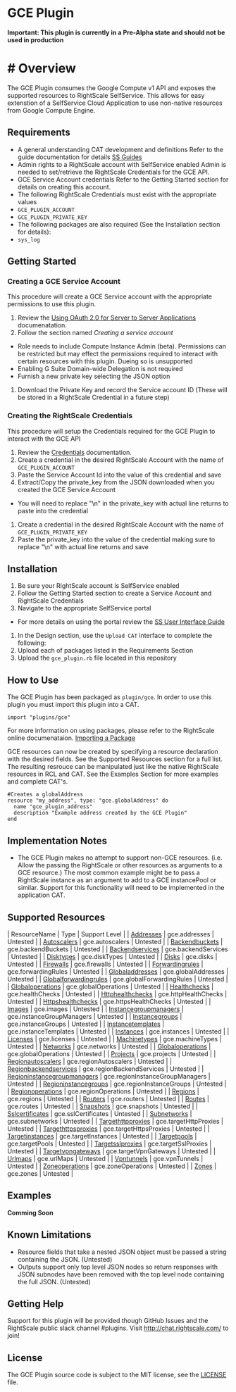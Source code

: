 # GCE Plugin

**Important: This plugin is currently in a Pre-Alpha state and should not be used in production**

# # Overview
The GCE Plugin consumes the Google Compute v1 API and exposes the supported resources to RightScale SelfService. This allows for easy extenstion of a SelfService Cloud Application to use non-native resources from Google Compute Engine.

## Requirements
- A general understanding CAT development and definitions
Refer to the guide documentation for details [SS Guides](http://docs.rightscale.com/ss/guides/)
- Admin rights to a RightScale account with SelfService enabled
Admin is needed to set/retrieve the RightScale Credentials for the GCE API.
- GCE Service Account credentials
Refer to the Getting Started section for details on creating this account.
- The following RightScale Credentials must exist with the appropriate values
 - `GCE_PLUGIN_ACCOUNT`
 - `GCE_PLUGIN_PRIVATE_KEY`
- The following packages are also required (See the Installation section for details):
 - `sys_log` []()

## Getting Started
### Creating a GCE Service Account
This procedure will create a GCE Service account with the appropriate permissions to use this plugin.
1. Review the [Using OAuth 2.0 for Server to Server Applications](https://developers.google.com/identity/protocols/OAuth2ServiceAccount) documenatation.
1. Follow the section named _Creating a service account_
 - Role needs to include Compute Instance Admin (beta). 
   Permissions can be restricted but may effect the permissions required to interact with certain resources with this plugin.
   Dueing so is unsupported
 - Enabling G Suite Domain-wide Delegation is not required
 - Furnish a new private key selecting the JSON option
1. Download the Private Key and record the Service account ID (These will be stored in a RightScale Credential in a future step)
### Creating the RightScale Credentials
This procedure will setup the Credentials required for the GCE Plugin to interact with the GCE API
1. Review the [Credentials](http://docs.rightscale.com/cm/dashboard/design/credentials/index.html) documentation.
1. Create a credential in the desired RightScale Account with the name of `GCE_PLUGIN_ACCOUNT`
1. Paste the Service Account Id into the value of this credential and save
1. Extract/Copy the private_key from the JSON downloaded when you created the GCE Service Account
 - You will need to replace "\n" in the private_key with actual line returns to paste into the credential 
1. Create a credential in the desired RightScale Account with the name of `GCE_PLUGIN_PRIVATE_KEY`
1. Paste the private_key into the value of the credential making sure to replace "\n" with actual line returns and save

## Installation
1. Be sure your RightScale account is SelfService enabled
1. Follow the Getting Started section to create a Service Account and RightScale Credentials
1. Navigate to the appropriate SelfService portal
 - For more details on using the portal review the [SS User Interface Guide](http://docs.rightscale.com/ss/guides/ss_user_interface_guide.html)
1. In the Design section, use the `Upload CAT` interface to complete the following:
 1. Upload each of packages listed in the Requirements Section
 1. Upload the `gce_plugin.rb` file located in this repository
 
## How to Use
The GCE Plugin has been packaged as `plugin/gce`. In order to use this plugin you must import this plugin into a CAT.
```
import "plugins/gce"
```
For more information on using packages, please refer to the RightScale online documenataion. [Importing a Package](http://docs.rightscale.com/ss/guides/ss_packaging_cats.html#importing-a-package)

GCE resources can now be created by specifying a resource declaration with the desired fields. See the Supported Resources section for a full list.
The resulting resrouce can be manipulated just like the native RightScale resources in RCL and CAT. See the Examples Section for more examples and complete CAT's.
```
#Creates a globalAddress
resource "my_address", type: "gce.globalAddress" do
  name "gce_plugin_address"
  description "Example address created by the GCE Plugin"
end
```

## Implementation Notes
- The GCE Plugin makes no attempt to support non-GCE resources. (i.e. Allow the passing the RightScale or other resources as arguments to a GCE resource.)
The most common example might be to pass a RightScale instance as an argument to add to a GCE instancePool or similar. Support for this functionality will need to be implemented in the application CAT.

## Supported Resources
| ResourceName | Type | Support Level |
| [Addresses](https://cloud.google.com/compute/docs/reference/latest/addresses) | gce.addresses | Untested |
| [Autoscalers](https://cloud.google.com/compute/docs/reference/latest/autoscalers) | gce.autoscalers | Untested |
| [Backendbuckets](https://cloud.google.com/compute/docs/reference/latest/backendBuckets) | gce.backendBuckets | Untested |
| [Backendservices](https://cloud.google.com/compute/docs/reference/latest/backendServices) | gce.backendServices | Untested |
| [Disktypes](https://cloud.google.com/compute/docs/reference/latest/diskTypes) | gce.diskTypes | Untested |
| [Disks](https://cloud.google.com/compute/docs/reference/latest/disks) | gce.disks | Untested |
| [Firewalls](https://cloud.google.com/compute/docs/reference/latest/firewalls) | gce.firewalls | Untested |
| [Forwardingrules](https://cloud.google.com/compute/docs/reference/latest/forwardingRules) | gce.forwardingRules | Untested |
| [Globaladdresses](https://cloud.google.com/compute/docs/reference/latest/globalAddresses) | gce.globalAddresses | Untested |
| [Globalforwardingrules](https://cloud.google.com/compute/docs/reference/latest/globalForwardingRules) | gce.globalForwardingRules | Untested |
| [Globaloperations](https://cloud.google.com/compute/docs/reference/latest/globalOperations) | gce.globalOperations | Untested |
| [Healthchecks](https://cloud.google.com/compute/docs/reference/latest/healthChecks) | gce.healthChecks | Untested |
| [Httphealthchecks](https://cloud.google.com/compute/docs/reference/latest/httpHealthChecks) | gce.httpHealthChecks | Untested |
| [Httpshealthchecks](https://cloud.google.com/compute/docs/reference/latest/httpsHealthChecks) | gce.httpsHealthChecks | Untested |
| [Images](https://cloud.google.com/compute/docs/reference/latest/images) | gce.images | Untested |
| [Instancegroupmanagers](https://cloud.google.com/compute/docs/reference/latest/instanceGroupManagers) | gce.instanceGroupManagers | Untested |
| [Instancegroups](https://cloud.google.com/compute/docs/reference/latest/instanceGroups) | gce.instanceGroups | Untested |
| [Instancetemplates](https://cloud.google.com/compute/docs/reference/latest/instanceTemplates) | gce.instanceTemplates | Untested |
| [Instances](https://cloud.google.com/compute/docs/reference/latest/instances) | gce.instances | Untested |
| [Licenses](https://cloud.google.com/compute/docs/reference/latest/licenses) | gce.licenses | Untested |
| [Machinetypes](https://cloud.google.com/compute/docs/reference/latest/machineTypes) | gce.machineTypes | Untested |
| [Networks](https://cloud.google.com/compute/docs/reference/latest/networks) | gce.networks | Untested |
| [Globaloperations](https://cloud.google.com/compute/docs/reference/latest/globalOperations) | gce.globalOperations | Untested |
| [Projects](https://cloud.google.com/compute/docs/reference/latest/projects) | gce.projects | Untested |
| [Regionautoscalers](https://cloud.google.com/compute/docs/reference/latest/regionAutoscalers) | gce.regionAutoscalers | Untested |
| [Regionbackendservices](https://cloud.google.com/compute/docs/reference/latest/regionBackendServices) | gce.regionBackendServices | Untested |
| [Regioninstancegroupmanagers](https://cloud.google.com/compute/docs/reference/latest/regionInstanceGroupManagers) | gce.regionInstanceGroupManagers | Untested |
| [Regioninstancegroups](https://cloud.google.com/compute/docs/reference/latest/regionInstanceGroups) | gce.regionInstanceGroups | Untested |
| [Regionoperations](https://cloud.google.com/compute/docs/reference/latest/regionOperations) | gce.regionOperations | Untested |
| [Regions](https://cloud.google.com/compute/docs/reference/latest/regions) | gce.regions | Untested |
| [Routers](https://cloud.google.com/compute/docs/reference/latest/routers) | gce.routers | Untested |
| [Routes](https://cloud.google.com/compute/docs/reference/latest/routes) | gce.routes | Untested |
| [Snapshots](https://cloud.google.com/compute/docs/reference/latest/snapshots) | gce.snapshots | Untested |
| [Sslcertificates](https://cloud.google.com/compute/docs/reference/latest/sslCertificates) | gce.sslCertificates | Untested |
| [Subnetworks](https://cloud.google.com/compute/docs/reference/latest/subnetworks) | gce.subnetworks | Untested |
| [Targethttpproxies](https://cloud.google.com/compute/docs/reference/latest/targetHttpProxies) | gce.targetHttpProxies | Untested |
| [Targethttpsproxies](https://cloud.google.com/compute/docs/reference/latest/targetHttpsProxies) | gce.targetHttpsProxies | Untested |
| [Targetinstances](https://cloud.google.com/compute/docs/reference/latest/targetInstances) | gce.targetInstances | Untested |
| [Targetpools](https://cloud.google.com/compute/docs/reference/latest/targetPools) | gce.targetPools | Untested |
| [Targetsslproxies](https://cloud.google.com/compute/docs/reference/latest/targetSslProxies) | gce.targetSslProxies | Untested |
| [Targetvpngateways](https://cloud.google.com/compute/docs/reference/latest/targetVpnGateways) | gce.targetVpnGateways | Untested |
| [Urlmaps](https://cloud.google.com/compute/docs/reference/latest/urlMaps) | gce.urlMaps | Untested |
| [Vpntunnels](https://cloud.google.com/compute/docs/reference/latest/vpnTunnels) | gce.vpnTunnels | Untested |
| [Zoneoperations](https://cloud.google.com/compute/docs/reference/latest/zoneOperations) | gce.zoneOperations | Untested |
| [Zones](https://cloud.google.com/compute/docs/reference/latest/zones) | gce.zones | Untested |

## Examples

**Comming Soon**
	
## Known Limitations
- Resource fields that take a nested JSON object must be passed a string containing the JSON. (Untested)
- Outputs support only top level JSON nodes so return responses with JSON subnodes have been removed with the top level node containing the full JSON. (Untested) 

## Getting Help
Support for this plugin will be provided though GitHub Issues and the RightScale public slack channel #plugins. Visit http://chat.rightscale.com/ to join!

## License
The GCE Plugin source code is subject to the MIT license, see the [LICENSE](https://github.com/rightscale/rightscale-plugins/blob/master/LICENSE) file.
